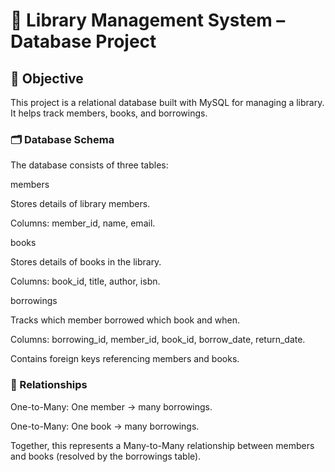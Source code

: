 # 📘 Library Management System – Database Project

## 📌 Objective

This project is a relational database built with MySQL for managing a library.
It helps track members, books, and borrowings.

### 🗂️ Database Schema

The database consists of three tables:

members

Stores details of library members.

Columns: member_id, name, email.

books

Stores details of books in the library.

Columns: book_id, title, author, isbn.

borrowings

Tracks which member borrowed which book and when.

Columns: borrowing_id, member_id, book_id, borrow_date, return_date.

Contains foreign keys referencing members and books.

### 🔗 Relationships

One-to-Many: One member → many borrowings.

One-to-Many: One book → many borrowings.

Together, this represents a Many-to-Many relationship between members and books (resolved by the borrowings table).
